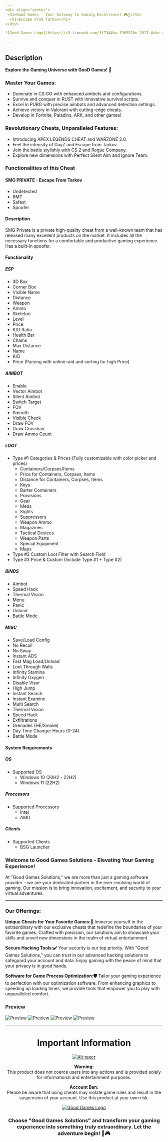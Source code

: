 ```yaml
---
<div align="center">
 <h1>Good Games - Your Gateway to Gaming Excellence! 🎮🚀</h1>
  <h1>Escape From Tarkov</h1>
</div>

![Good Games Logo](https://s3.timeweb.com/1f7344ba-1965520e-2817-4cbe-af09-45fc695f40be/zavlec3.png)

---
```


## Description

**Explore the Gaming Universe with GooD Games!** 🚀

### Master Your Games: 

- Dominate in CS:GO with enhanced aimbots and configurations.
- Survive and conquer in RUST with innovative survival scripts.
- Excel in PUBG with precise aimbots and advanced detection settings.
- Achieve victory in Valorant with cutting-edge cheats.
- Develop in Fortnite, Paladins, ARK, and other games!

### Revolutionary Cheats, Unparalleled Features: 

- Introducing APEX LEGENDS CHEAT and WARZONE 2.0.
- Feel the intensity of DayZ and Escape from Tarkov.
- Join the battle stylishly with CS 2 and Rogue Company.
- Explore new dimensions with Perfect Silent Aim and Ignore Team.

### Functionalities of this Cheat

#### SMG PRIVATE - Escape From Tarkov

- Undetected
- RMT
- Safest
- Spoofer

#### Description

SMG Private is a private high-quality cheat from a well-known team that has released many excellent products on the market. It includes all the necessary functions for a comfortable and productive gaming experience.
Has a built-in spoofer.

#### Functionality

##### ESP
- 3D Box
- Corner Box
- Visible Name
- Distance
- Weapon
- Ammo
- Skeleton
- Level
- Price
- K/D Ratio
- Health Bar
- Chams
- Max Distance
- Name
- K/D
- Price (Parsing with online raid and sorting for high Price)

##### AIMBOT
- Enable
- Vector Aimbot
- Silent Aimbot
- Switch Target
- FOV
- Smooth
- Visible Check
- Draw FOV
- Draw Crosshair
- Draw Ammo Count

##### LOOT
- Type #1 Categories & Prices (Fully customizable with color picker and prices)
  - Containers/Corpses/Items
  - Price for Containers, Corpses, Items
  - Distance for Containers, Corpses, Items
  - Keys
  - Barter Containers
  - Provisions
  - Gear
  - Meds
  - Sights
  - Suppressors
  - Weapon Ammo
  - Magazines
  - Tactical Devices
  - Weapon Parts
  - Special Equipment
  - Maps
- Type #2 Custom Loot Filter with Search Field
- Type #3 Price & Custom (Include Type #1 + Type #2)

##### BINDS
- Aimbot
- Speed Hack
- Thermal Vision
- Menu
- Panic
- Unload
- Battle Mode

##### MISC
- Save/Load Config
- No Recoil
- No Sway
- Instant ADS
- Fast Mag Load/Unload
- Loot Through Walls
- Infinity Stamina
- Infinity Oxygen
- Disable Visor
- High Jump
- Instant Search
- Instant Examine
- Multi Search
- Thermal Vision
- Speed Hack
- Exfiltrations
- Grenades (HE/Smoke)
- Day Time Changer Hours (0-24)
- Battle Mode

#### System Requirements

##### OS
- Supported OS
  - Windows 10 (20H2 - 22H2)
  - Windows 11 (22H2)

##### Processors
- Supported Processors
  - Intel
  - AMD

##### Clients
- Supported Clients
  - BSG Launcher


### Welcome to Good Games Solutions - Elevating Your Gaming Experience! 

At "Good Games Solutions," we are more than just a gaming software provider – we are your dedicated partner in the ever-evolving world of gaming. Our mission is to bring innovation, excitement, and security to your virtual adventures.

---

### Our Offerings: 

**Unique Cheats for Your Favorite Games:👀** 
Immerse yourself in the extraordinary with our exclusive cheats that redefine the boundaries of your favorite games. Crafted with precision, our solutions aim to showcase your skills and unveil new dimensions in the realm of virtual entertainment.

**Secure Hacking Tools:✔️** 
Your security is our top priority. With "Good Games Solutions," you can trust in our advanced hacking solutions to safeguard your account and data. Enjoy gaming with the peace of mind that your privacy is in good hands.

**Software for Game Process Optimization:🛡** 
Tailor your gaming experience to perfection with our optimization software. From enhancing graphics to speeding up loading times, we provide tools that empower you to play with unparalleled comfort.

### Preview
![Preview](https://i.imgur.com/XQ5kb43.jpg)
![Preview](https://i.imgur.com/I1EtRwK.jpg)
![Preview](https://i.imgur.com/23o3UM2.png)
![Preview](https://i.imgur.com/O2Ukrsp.png)




---
<div align="center">

# Important Information
[![Alt текст](https://s3.timeweb.com/1f7344ba-1965520e-2817-4cbe-af09-45fc695f40be/buy.png)](https://t.me/go0d_games)

**Warning:**   
This product does not coerce users into any actions and is provided solely for informational and entertainment purposes.

**Account Ban:**   
Please be aware that using cheats may violate game rules and result in the suspension of your account. Use this product at your own risk.

[![Good Games Logo](https://s3.timeweb.com/1f7344ba-1965520e-2817-4cbe-af09-45fc695f40be/Supp.png)](https://t.me/GGsupo)

### **Choose "Good Games Solutions" and transform your gaming experience into something truly extraordinary. Let the adventure begin! 🚀🎮**


